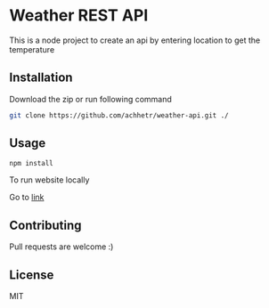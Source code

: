 # Weather REST API

This is a node project to create an api by entering location to get the temperature

## Installation

Download the zip or run following command

```bash
git clone https://github.com/achhetr/weather-api.git ./
```

## Usage

```
npm install
```

To run website locally

Go to [link](https://akash-weather-app-rest.herokuapp.com/)

## Contributing

Pull requests are welcome :)

## License

MIT
